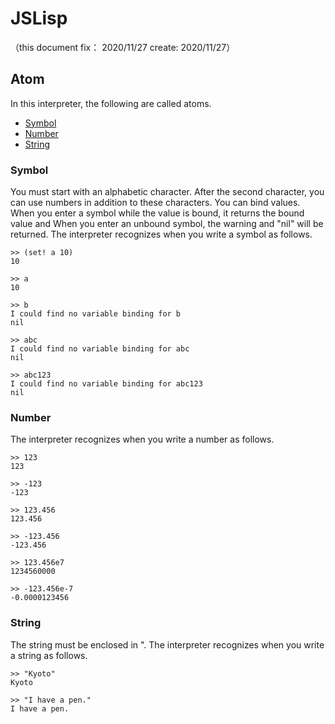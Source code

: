 # JSLisp
（this document fix： 2020/11/27 create: 2020/11/27）

## Atom
In this interpreter, the following are called atoms.

+ [Symbol](###Symbol)
+ [Number](###Number)
+ [String](###String)

### Symbol
You must start with an alphabetic character.
After the second character, you can use numbers in addition to these characters.
You can bind values. When you enter a symbol while the value is bound, it returns the bound value and
When you enter an unbound symbol, the warning and "nil" will be returned.
The interpreter recognizes when you write a symbol as follows.

```
>> (set! a 10)
10

>> a
10

>> b
I could find no variable binding for b
nil

>> abc
I could find no variable binding for abc
nil

>> abc123
I could find no variable binding for abc123
nil
```

### Number
The interpreter recognizes when you write a number as follows.

```
>> 123
123

>> -123
-123

>> 123.456
123.456

>> -123.456
-123.456

>> 123.456e7
1234560000

>> -123.456e-7
-0.0000123456
```

### String
The string must be enclosed in ".
The interpreter recognizes when you write a string as follows.

```
>> "Kyoto"
Kyoto

>> "I have a pen."
I have a pen.
```
